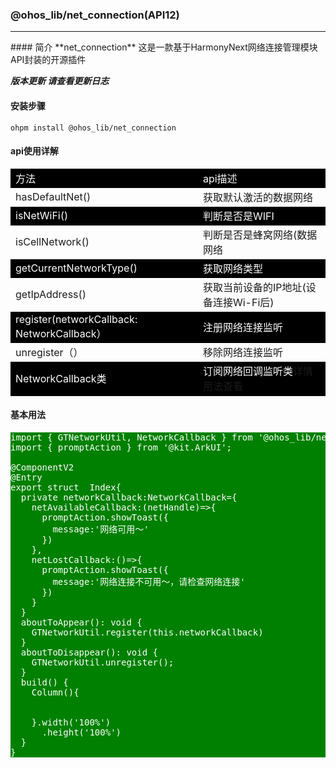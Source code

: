 ### @ohos_lib/net_connection(API12)
<hr/>
#### 简介
**net_connection** 这是一款基于HarmonyNext网络连接管理模块API封装的开源插件

***版本更新 请查看更新日志***

#### 安装步骤

```ohpm
ohpm install @ohos_lib/net_connection
```
#### api使用详解

<table>
    <tbody>
        <tr style="background:black;color:#fff">
         <td>方法</td>
         <td>api描述</td>
        </tr>
         <tr>
         <td>hasDefaultNet()</td>
         <td>获取默认激活的数据网络</td>
        </tr>
        <tr style="background:black;color:#fff">
         <td>isNetWiFi()</td>
         <td>判断是否是WIFI</td>
        </tr>
         <tr>
         <td>isCellNetwork()</td>
         <td>判断是否是蜂窝网络(数据网络</td>
        </tr>
        <tr style="background:black;color:#fff">
         <td>getCurrentNetworkType()</td>
         <td>获取网络类型</td>
        </tr>
        <tr>
         <td>getIpAddress()</td>
         <td>获取当前设备的IP地址(设备连接Wi-Fi后)</td>
        </tr>
         <tr style="background:black;color:#fff">
         <td>register(networkCallback: NetworkCallback）</td>
         <td>注册网络连接监听</td>
        </tr>
         <tr>
         <td>unregister（）</td>
         <td>移除网络连接监听</td>
        </tr>
        <tr style="background:black;color:#fff">
        <td>NetworkCallback类</td>
        <td>订阅网络回调监听类<a hre="https://developer.huawei.com/consumer/cn/doc/harmonyos-references/js-apis-net-connection#onnetavailable">详情用法查看</a></td>
        </tr>
    </tbody>
</table>

#### 基本用法

<pre style="background:green;color:#fff;">
import { GTNetworkUtil, NetworkCallback } from '@ohos_lib/net_connection';
import { promptAction } from '@kit.ArkUI';

@ComponentV2
@Entry
export struct  Index{
  private networkCallback:NetworkCallback={
    netAvailableCallback:(netHandle)=>{
      promptAction.showToast({
        message:'网络可用～'
      })
    },
    netLostCallback:()=>{
      promptAction.showToast({
        message:'网络连接不可用～，请检查网络连接'
      })
    }
  }
  aboutToAppear(): void {
    GTNetworkUtil.register(this.networkCallback)
  }
  aboutToDisappear(): void {
    GTNetworkUtil.unregister();
  }
  build() {
    Column(){


    }.width('100%')
      .height('100%')
  }
}
</pre>
